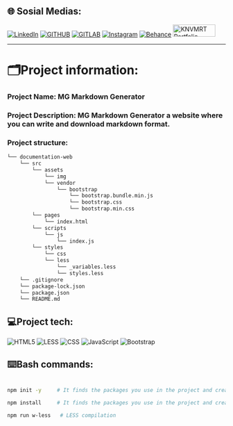 ## 🌐 Sosial Medias:

[![LinkedIn](https://img.shields.io/badge/LinkedIn-%230077B5.svg?style=for-the-badge&logo=linkedIn&logoColor=white)](https://linkedin.com/in/knvmrt)
[![GITHUB](https://img.shields.io/badge/GitHub-%23081030.svg?style=for-the-badge&logo=github&logoColor=white)](https://github.com/knvmrt)
[![GITLAB](https://img.shields.io/badge/GitLab-%23E1442A.svg?style=for-the-badge&logo=gitlab&logoColor=white)](https://gitlab.com/knvmrt)
[![Instagram](https://img.shields.io/badge/Instagram-%23E4405F.svg?style=for-the-badge&logo=instagram&logoColor=white)](https://instagram.com/knvmrt)
[![Behance](https://img.shields.io/badge/Behance-1769ff.svg?style=for-the-badge&logo=behance&logoColor=white)](https://behance.net/knvmrt)
<a href="https://knvmrt.vercel.app/"><img src="https://i.imgur.com/o9AoHb1.jpeg" width="98" height="28" title="KNVMRT Portfolio"/></a>

<hr></hr>

# 🗂️Project information:
### Project Name:  MG Markdown Generator
### Project Description:  MG Markdown Generator a website where you can write and download markdown format.

### Project structure:
```bash
└── documentation-web
    └── src
        └── assets
            └── img
            └── vendor
                └── bootstrap
                    └── bootstrap.bundle.min.js
                    └── bootstrap.css
                    └── bootstrap.min.css
        └── pages
            └── index.html
        └── scripts
            └── js
                └── index.js
        └── styles
            └── css
            └── less
                └── _variables.less
                └── styles.less
    └── .gitignore
    └── package-lock.json
    └── package.json
    └── README.md
```

## 💻Project tech:

![HTML5](https://img.shields.io/badge/html5-%23E34F26.svg?style=for-the-badge&logo=html5&logoColor=white)
![LESS](https://img.shields.io/badge/Less-%23002538.svg?style=for-the-badge&logo=less&logoColor=white)
![CSS](https://img.shields.io/badge/css-%231572B6.svg?style=for-the-badge&logo=css3&logoColor=white)
![JavaScript](https://img.shields.io/badge/java%20script-%23223300.svg?style=for-the-badge&logo=javascript&logoColor=%23F7DF1E)
![Bootstrap](https://img.shields.io/badge/bootstrap-%23563D7C.svg?style=for-the-badge&logo=bootstrap&logoColor=white)

## ⌨️Bash commands:

```bash

npm init -y     # It finds the packages you use in the project and creates package.json files.

npm install     # It finds the packages you use in the project and creates package-lock.json files.

npm run w-less   # LESS compilation

```
